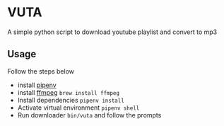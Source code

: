 # VUTA

A simple python script to download youtube playlist and convert to mp3

## Usage
Follow the steps below

- install [pipenv](https://pipenv.pypa.io/en/latest/)
- install [ffmpeg](https://ffmpeg.org/) `brew install ffmpeg`
- Install dependencies `pipenv install`
- Activate virtual environment `pipenv shell`
- Run downloader `bin/vuta` and follow the prompts

